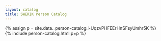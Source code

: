 ```yaml
---
layout: catalog
title: SWERIK Person Catalog
---
```

{% assign p = site.data._person-catalog.i-UqzvPHFEErHnSFsyUmhr5K %}
{% include person-catalog.html p=p %}


